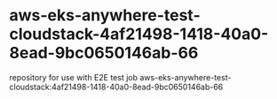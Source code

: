 # aws-eks-anywhere-test-cloudstack-4af21498-1418-40a0-8ead-9bc0650146ab-66
repository for use with E2E test job aws-eks-anywhere-test-cloudstack:4af21498-1418-40a0-8ead-9bc0650146ab-66
